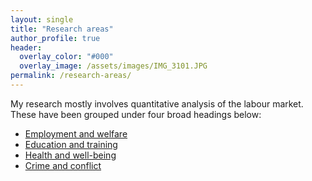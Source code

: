 ```yaml
---
layout: single
title: "Research areas"
author_profile: true
header:  
  overlay_color: "#000"
  overlay_image: /assets/images/IMG_3101.JPG
permalink: /research-areas/
---
```


My research mostly involves quantitative analysis of the labour market.  These have been grouped under four broad headings below:

* [Employment and welfare](/employment-and-welfare/)
* [Education and training](/education-and-training/)
* [Health and well-being](/health-and-well-being/)
* [Crime and conflict](/crime-and-conflict/)



